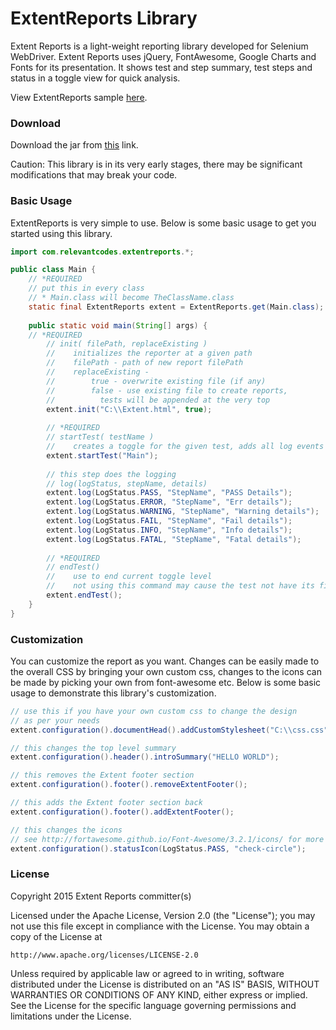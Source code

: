 # ExtentReports Library

Extent Reports is a light-weight reporting library developed for Selenium WebDriver. Extent Reports uses jQuery, FontAwesome, Google Charts and Fonts for its presentation. It shows test and step summary, test steps and status in a toggle view for quick analysis. 

View ExtentReports sample <a href='http://relevantcodes.com/ExtentReports/Extent.html'>here</a>.

### Download

Download the jar from <a href='http://relevantcodes.com/extentreports-for-selenium/'>this</a> link.

Caution:  This library is in its very early stages, there may be significant modifications that may break your code.

### Basic Usage

ExtentReports is very simple to use. Below is some basic usage to get you started using this library.  

```java
import com.relevantcodes.extentreports.*;

public class Main {
    // *REQUIRED
    // put this in every class 
    // * Main.class will become TheClassName.class
    static final ExtentReports extent = ExtentReports.get(Main.class); 
    
    public static void main(String[] args) {
    // *REQUIRED
        // init( filePath, replaceExisting )
        //    initializes the reporter at a given path
        //    filePath - path of new report filePath
        //    replaceExisting - 
        //        true - overwrite existing file (if any)
        //        false - use existing file to create reports, 
        //          tests will be appended at the very top
        extent.init("C:\\Extent.html", true);
 
        // *REQUIRED
        // startTest( testName )
        //    creates a toggle for the given test, adds all log events under it    
        extent.startTest("Main");
 
        // this step does the logging
        // log(logStatus, stepName, details)
        extent.log(LogStatus.PASS, "StepName", "PASS Details");      
        extent.log(LogStatus.ERROR, "StepName", "Err details");
        extent.log(LogStatus.WARNING, "StepName", "Warning details");
        extent.log(LogStatus.FAIL, "StepName", "Fail details");
        extent.log(LogStatus.INFO, "StepName", "Info details");
        extent.log(LogStatus.FATAL, "StepName", "Fatal details");
 
        // *REQUIRED
        // endTest()
        //    use to end current toggle level
        //    not using this command may cause the test not have its final status
        extent.endTest();
    }
}
```

### Customization

You can customize the report as you want. Changes can be easily made to the overall CSS by bringing your own custom css, changes to the icons can be made by picking your own from font-awesome etc. Below is some basic usage to demonstrate this library's customization.

```java
// use this if you have your own custom css to change the design
// as per your needs
extent.configuration().documentHead().addCustomStylesheet("C:\\css.css");

// this changes the top level summary
extent.configuration().header().introSummary("HELLO WORLD");

// this removes the Extent footer section
extent.configuration().footer().removeExtentFooter();

// this adds the Extent footer section back
extent.configuration().footer().addExtentFooter();

// this changes the icons
// see http://fortawesome.github.io/Font-Awesome/3.2.1/icons/ for more info
extent.configuration().statusIcon(LogStatus.PASS, "check-circle");
```

### License

Copyright 2015 Extent Reports committer(s)

Licensed under the Apache License, Version 2.0 (the "License");
you may not use this file except in compliance with the License.
You may obtain a copy of the License at

    http://www.apache.org/licenses/LICENSE-2.0
    
Unless required by applicable law or agreed to in writing, software
distributed under the License is distributed on an "AS IS" BASIS,
WITHOUT WARRANTIES OR CONDITIONS OF ANY KIND, either express or implied.
See the License for the specific language governing permissions and
limitations under the License.
